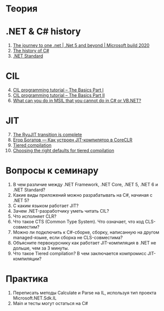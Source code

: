 # Теория
# .NET & C# history
1. [The journey to one .net | .Net 5 and beyond | Microsoft build 2020](https://www.youtube.com/watch?v=oyF6RGKlvi8)
2. [The history of C#](https://docs.microsoft.com/en-us/dotnet/csharp/whats-new/csharp-version-history)
3. [.NET Standard](https://docs.microsoft.com/en-us/dotnet/standard/net-standard?tabs=net-standard-1-0)
# CIL
4. [CIL programming tutorial – The Basics Part I](https://dolinkamark.wordpress.com/2015/10/21/cil-programming-tutorial-the-basics/)
5. [CIL programming tutorial – The Basics Part II](https://dolinkamark.wordpress.com/2016/04/24/cil-programming-tutorial-the-basics-part-ii/)
6. [What can you do in MSIL that you cannot do in C# or VB.NET?](https://stackoverflow.com/questions/541936/what-can-you-do-in-msil-that-you-cannot-do-in-c-sharp-or-vb-net)
# JIT
7. [The RyuJIT transition is complete](https://devblogs.microsoft.com/dotnet/the-ryujit-transition-is-complete/)
8. [Егор Богатов — Как устроен JIT-компилятор в CoreCLR](https://www.youtube.com/watch?v=H1ksFnLjLoY)
9. [Tiered compilation](https://docs.microsoft.com/en-us/dotnet/core/whats-new/dotnet-core-3-0#tiered-compilation)
10. [Choosing the right defaults for tiered compilation](https://github.com/dotnet/runtime/issues/12515)
# Вопросы к семинару
1. В чем различие между .NET Framework, .NET Core, .NET 5, .NET 6 и .NET Standard?
2. Какие виды приложений можно разрабатывать на C#, начиная с .NET 5?
3. С каким языком работает JIT?
4. Зачем .NET-разработчику уметь читать CIL?
5. Что исполняет CLR?
6. Что такое CTS (Common Type System). Что означает, что код CLS-совместим?
7. Можно ли подключить к C#-сборке, сборку, написанную на другом managed-языке, если сборка не CLS-совместима?
8. Объясните первокурснику как работает JIT-компиляция в .NET не дольше, чем за 3 минуты.
9. Что такое Tiered compilation? В чем заключается компромисс JIT-компиляции?
# Практика
1. Переписать методы Calculate и Parse на IL, используя тип проекта Microsoft.NET.Sdk.IL
2. Main и тесты могут остаться на C#